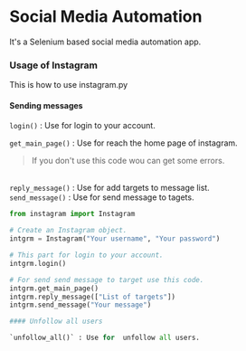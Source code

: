 # Social Media Automation
It's a Selenium based social media automation app.

### Usage of Instagram

This is how to use instagram.py

#### Sending messages

`login()` : Use for login to your account.

`get_main_page()` : Use for reach the home page of instagram. 
>If you don't use this code wou can get some errors.

\
`reply_message()` : Use for add targets to message list.\
`send_message()` : Use for send message to tagets.

```python
from instagram import Instagram

# Create an Instagram object.
intgrm = Instagram("Your username", "Your password")

# This part for login to your account.
intgrm.login() 

# For send send message to target use this code.
intgrm.get_main_page()
intgrm.reply_message(["List of targets"])
intgrm.send_message("Your message")

#### Unfollow all users

`unfollow_all()` : Use for  unfollow all users.

